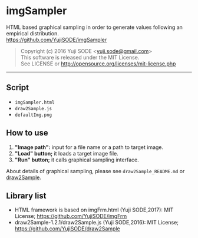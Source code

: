 # imgSampler
HTML based graphical sampling in order to generate values following an empirical distribution.  
https://github.com/YujiSODE/imgSampler

>Copyright (c) 2016 Yuji SODE \<yuji.sode@gmail.com\>  
>This software is released under the MIT License.  
>See LICENSE or http://opensource.org/licenses/mit-license.php
______

## Script
* `imgSampler.html`
* `draw2Sample.js`
* `defaultImg.png`

## How to use
1. __"Image path":__ input for a file name or a path to target image.
2. __"Load" button;__ it loads a target image file.
3. __"Run" button;__ it calls graphical sampling interface.

About details of graphical sampling, please see `draw2Sample_README.md` or [draw2Sample](https://github.com/YujiSODE/draw2Sample).

## Library list
* HTML framework is based on imgFrm.html (Yuji SODE,2017): MIT License; https://github.com/YujiSODE/imgFrm
* draw2Sample-1.2.1/draw2Sample.js (Yuji SODE,2016): MIT License; https://github.com/YujiSODE/draw2Sample
